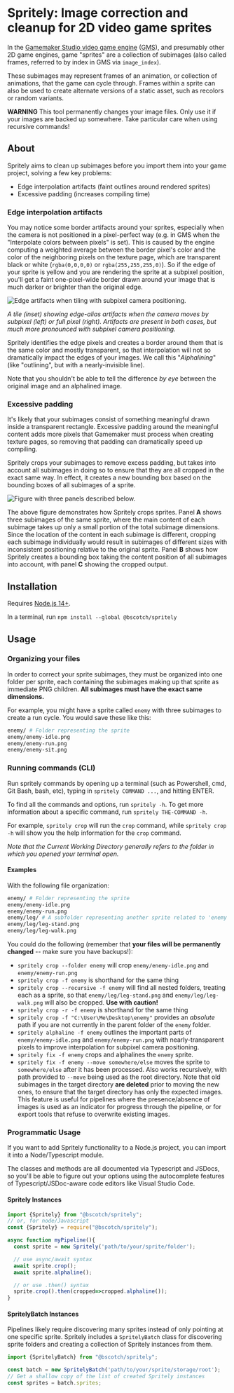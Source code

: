 # Spritely: Image correction and cleanup for 2D video game sprites

In the [Gamemaker Studio video game engine](https://www.yoyogames.com/gamemaker)
(<abbr title="Gamemaker Studio">GMS</abbr>), and presumably other 2D game engines,
game "sprites" are a collection of
subimages (also called frames, referred to by index in GMS via `image_index`).

These subimages may represent frames of an animation, or collection of animations,
that the game can cycle through. Frames within a sprite can also be used to create
alternate versions of a static asset, such as recolors or random variants.

**WARNING** This tool permanently changes your image files. Only use it if your
images are backed up somewhere. Take particular care when using recursive commands!

## About

Spritely aims to clean up subimages before you import them into your game
project, solving a few key problems:

+ Edge interpolation artifacts (faint outlines around rendered sprites)
+ Excessive padding (increases compiling time)

### Edge interpolation artifacts

You may notice some border artifacts around your sprites, especially when the camera
is not positioned in a pixel-perfect way (e.g. in GMS when the
"Interpolate colors between pixels" is set). This is caused by the engine computing
a weighted average between the border pixel's color and the color of the
neighboring pixels on the texture page, which are transparent black or white
(`rgba(0,0,0,0)` or `rgba(255,255,255,0)`).
So if the edge of your sprite is yellow and you are rendering the sprite at
a subpixel position, you'll get a faint one-pixel-wide
border drawn around your image that is much darker or brighter than the original edge.

![Edge artifacts when tiling with subpixel camera positioning.](https://github.com/bscotch/spritely/raw/main/docs/figure-edge-artifact.png)

*A tile (inset) showing edge-alias artifacts when the camera moves
by subpixel (left) or full pixel (right). Artifacts are present in both
cases, but much more pronounced with subpixel camera positioning.*

Spritely identifies the edge pixels and creates a border around them that is the
same color and mostly transparent, so that interpolation will not so dramatically
impact the edges of your images. We call this "<dfn>Alphalining</dfn>" (like
"outlining", but with a nearly-invisible line).

Note that you shouldn't be able to tell the difference *by eye* between
the original image and an alphalined image.

### Excessive padding

It's likely that your subimages consist of something meaningful drawn inside a
transparent rectangle. Excessive padding around the meaningful content adds more
pixels that Gamemaker must process when creating texture pages, so removing that
padding can dramatically speed up compiling.

Spritely crops your subimages to remove excess padding, but takes into account
all subimages in doing so to ensure that they are all cropped in the exact same
way. In effect, it creates a new bounding box based on the bounding boxes of
all subimages of a sprite.

![Figure with three panels described below.](https://github.com/bscotch/spritely/raw/main/docs/cropping.png)

The above figure demonstrates how Spritely crops sprites.
Panel <b>A</b> shows three subimages
of the same sprite, where the main content of each subimage takes up only a small
portion of the total subimage dimensions. Since the location of the content in
each subimage is different, cropping each subimage individually would result in
subimages of different sizes with inconsistent positioning relative to the original
sprite. Panel <b>B</b> shows how Spritely creates a bounding box taking the
content position of all subimages into account, with panel <b>C</b> showing the
cropped output.

## Installation

Requires [Node.js 14+](https://nodejs.org/en/).

In a terminal, run `npm install --global @bscotch/spritely`

## Usage

### Organizing your files

In order to correct your sprite subimages, they must be organized
into one folder per sprite, each containing the subimages making
up that sprite as immediate PNG children. **All subimages must have
the exact same dimensions.**

For example, you might have a sprite called `enemy` with three
subimages to create a run cycle. You would save these like this:

```sh
enemy/ # Folder representing the sprite
enemy/enemy-idle.png
enemy/enemy-run.png
enemy/enemy-sit.png
```

### Running commands (CLI)

Run spritely commands by opening up a terminal
(such as Powershell, cmd, Git Bash, bash, etc), typing in
`spritely COMMAND ...`, and hitting ENTER.

To find all the commands and options, run `spritely -h`. To get
more information about a specific command, run `spritely THE-COMMAND -h`.

For example, `spritely crop` will run the `crop` command, while
`spritely crop -h` will show you the help information for the `crop` command.

*Note that the <dfn>Current Working Directory</dfn> generally refers to
the folder in which you opened your terminal open.*

#### Examples

With the following file organization:

```sh
enemy/ # Folder representing the sprite
enemy/enemy-idle.png
enemy/enemy-run.png
enemy/leg/ # A subfolder representing another sprite related to 'enemy'
enemy/leg/leg-stand.png
enemy/leg/leg-walk.png
```

You could do the following (remember that **your files will be permanently changed** --
make sure you have backups!):

+ `spritely crop --folder enemy` will crop `enemy/enemy-idle.png` and `enemy/enemy-run.png`
+ `spritely crop -f enemy` is shorthand for the same thing
+ `spritely crop --recursive -f enemy` will find all nested folders, treating each as a sprite, so that `enemy/leg/leg-stand.png` and `enemy/leg/leg-walk.png` will also be cropped. **Use with caution!**
+ `spritely crop -r -f enemy` is shorthand for the same thing
+ `spritely crop -f "C:\User\Me\Desktop\enemy"` provides an *absolute* path if you are not currently in the parent folder of the `enemy` folder.
+ `spritely alphaline -f enemy` outlines the important parts of `enemy/enemy-idle.png` and `enemy/enemy-run.png` with nearly-transparent pixels to improve interpolation for subpixel camera positioning.
+ `spritely fix -f enemy` crops and alphalines the `enemy` sprite.
+ `spritely fix -f enemy --move somewhere/else` moves the sprite to `somewhere/else` after
  it has been processed. Also works recursively, with path provided to `--move` being used
  as the root directory. Note that old subimages in the target directory **are deleted** prior
  to moving the new ones, to ensure that the target directory has only the expected images.
  This feature is useful for pipelines where the presence/absence of images
  is used as an indicator for progress through the pipeline, or for export tools that
  refuse to overwrite existing images.

### Programmatic Usage

If you want to add Spritely functionality to a Node.js project,
you can import it into a Node/Typescript module.

The classes and methods are all documented via Typescript
and JSDocs, so you'll be able to figure out your options
using the autocomplete features of Typescript/JSDoc-aware
code editors like Visual Studio Code.

#### Spritely Instances

```ts
import {Spritely} from "@bscotch/spritely";
// or, for node/Javascript
const {Spritely} = require("@bscotch/spritely");

async function myPipeline(){
  const sprite = new Spritely('path/to/your/sprite/folder');

  // use async/await syntax
  await sprite.crop();
  await sprite.alphaline();

  // or use .then() syntax
  sprite.crop().then(cropped=>cropped.alphaline());
}
```

#### SpritelyBatch Instances

Pipelines likely require discovering many sprites instead of
only pointing at one specific sprite. Spritely includes a
`SpritelyBatch` class for discovering sprite folders and creating
a collection of Spritely instances from them.

```ts
import {SpritelyBatch} from "@bscotch/spritely";

const batch = new SpritelyBatch('path/to/your/sprite/storage/root');
// Get a shallow copy of the list of created Spritely instances
const sprites = batch.sprites;
```